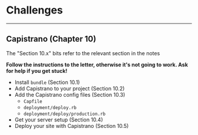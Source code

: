 # Challenges

---

## Capistrano (Chapter 10)

The "Section 10.x" bits refer to the relevant section in the notes

**Follow the instructions to the letter, otherwise it's not going to work. Ask for help if you get stuck!**

- Install `bundle` (Section 10.1)
- Add Capistrano to your project (Section 10.2)
- Add the Capistrano config files (Section 10.3)
    - `Capfile`
    - `deployment/deploy.rb`
    - `deployment/deploy/production.rb`
- Get your server setup (Section 10.4)
- Deploy your site with Capistrano (Section 10.5)
